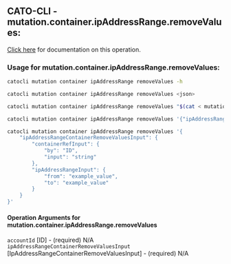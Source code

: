 
## CATO-CLI - mutation.container.ipAddressRange.removeValues:
[Click here](https://api.catonetworks.com/documentation/#mutation-mutation.container.ipAddressRange.removeValues) for documentation on this operation.

### Usage for mutation.container.ipAddressRange.removeValues:

```bash
catocli mutation container ipAddressRange removeValues -h

catocli mutation container ipAddressRange removeValues <json>

catocli mutation container ipAddressRange removeValues "$(cat < mutation.container.ipAddressRange.removeValues.json)"

catocli mutation container ipAddressRange removeValues '{"ipAddressRangeContainerRemoveValuesInput":{"containerRefInput":{"by":"ID","input":"string"},"ipAddressRangeInput":{"from":"example_value","to":"example_value"}}}'

catocli mutation container ipAddressRange removeValues '{
    "ipAddressRangeContainerRemoveValuesInput": {
        "containerRefInput": {
            "by": "ID",
            "input": "string"
        },
        "ipAddressRangeInput": {
            "from": "example_value",
            "to": "example_value"
        }
    }
}'
```

#### Operation Arguments for mutation.container.ipAddressRange.removeValues ####

`accountId` [ID] - (required) N/A    
`ipAddressRangeContainerRemoveValuesInput` [IpAddressRangeContainerRemoveValuesInput] - (required) N/A    
